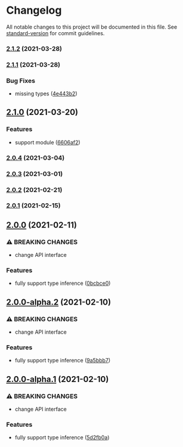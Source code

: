 # Changelog

All notable changes to this project will be documented in this file. See [standard-version](https://github.com/conventional-changelog/standard-version) for commit guidelines.

### [2.1.2](https://github.com/iendeavor/vuex-light/compare/v2.1.1...v2.1.2) (2021-03-28)

### [2.1.1](https://github.com/iendeavor/vuex-light/compare/v2.1.0...v2.1.1) (2021-03-28)


### Bug Fixes

* missing types ([4e443b2](https://github.com/iendeavor/vuex-light/commit/4e443b2a57665c50fa532a4432d75e6874aadcb8))

## [2.1.0](https://github.com/iendeavor/vuex-light/compare/v2.0.4...v2.1.0) (2021-03-20)


### Features

* support module ([6606af2](https://github.com/iendeavor/vuex-light/commit/6606af2a7748e528434a66dff8666fa131dcc307))

### [2.0.4](https://github.com/iendeavor/vuex-light/compare/v2.0.3...v2.0.4) (2021-03-04)

### [2.0.3](https://github.com/iendeavor/vuex-light/compare/v2.0.2...v2.0.3) (2021-03-01)

### [2.0.2](https://github.com/iendeavor/vuex-light/compare/v2.0.1...v2.0.2) (2021-02-21)

### [2.0.1](https://github.com/iendeavor/vuex-light/compare/v2.0.0...v2.0.1) (2021-02-15)

## [2.0.0](https://github.com/iendeavor/vuex-light/compare/v1.0.0...v2.0.0) (2021-02-11)


### ⚠ BREAKING CHANGES

* change API interface

### Features

* fully support type inference ([0bcbce0](https://github.com/iendeavor/vuex-light/commit/0bcbce0baebf6ba3fba94fa5960c0b88e0da6631))

## [2.0.0-alpha.2](https://github.com/iendeavor/vuex-light/compare/v1.0.0...v2.0.0-alpha.2) (2021-02-10)


### ⚠ BREAKING CHANGES

* change API interface

### Features

* fully support type inference ([9a5bbb7](https://github.com/iendeavor/vuex-light/commit/9a5bbb7f9c88873684b44136a4afbae6a8806ede))

## [2.0.0-alpha.1](https://github.com/iendeavor/vuex-light/compare/v1.0.0...v2.0.0-alpha.1) (2021-02-10)


### ⚠ BREAKING CHANGES

* change API interface

### Features

* fully support type inference ([5d2fb0a](https://github.com/iendeavor/vuex-light/commit/5d2fb0a2870d68a4e3b45b69b5d4e301b92fc3ca))
